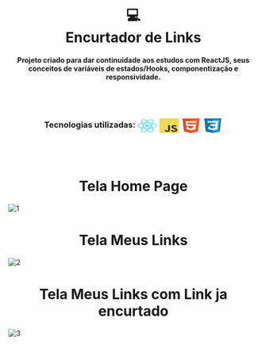 <h1 align="center">
  💻<br>Encurtador de Links
</h1>

<h4 align="center">
  Projeto criado para dar continuidade aos estudos com ReactJS, seus conceitos de variáveis de estados/Hooks, componentização e responsividade.
 </h4>
<br><br>

<div align="center">
    <h3>Tecnologias utilizadas: 
    <img align="center" alt="react" height="30" width="40" src="https://raw.githubusercontent.com/devicons/devicon/master/icons/react/react-original.svg">
    <img align="center" alt="JavaSript" height="30" width="40" src="https://raw.githubusercontent.com/devicons/devicon/master/icons/javascript/javascript-original.svg">
    <img align="center" alt="ricardo-HTML" height="30" width="40" src="https://raw.githubusercontent.com/devicons/devicon/master/icons/html5/html5-original.svg">
    <img align="center" alt="ricardo-CSS" height="30" width="40" src="https://raw.githubusercontent.com/devicons/devicon/master/icons/css3/css3-original.svg"></h3>
</div>

<br><br>

<h1 align="center">
 Tela Home Page
</h1>

![1](https://user-images.githubusercontent.com/95720726/154541506-76c80d3a-2f42-43fa-bc48-61d2c58a3ff2.png)

<h1 align="center">
 Tela Meus Links
</h1>

![2](https://user-images.githubusercontent.com/95720726/154541508-ddfad2a4-a862-4c13-9ddd-739536d3537a.png)

<h1 align="center">
 Tela Meus Links com Link ja encurtado
</h1>


![3](https://user-images.githubusercontent.com/95720726/154541511-e2cf8fd0-6706-4a11-985e-f810f81dc203.png)


